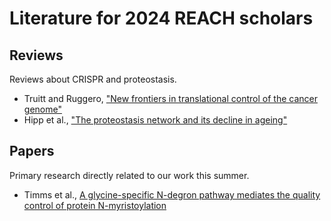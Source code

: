 # Literature for 2024 REACH scholars

## Reviews

Reviews about CRISPR and proteostasis.

- Truitt and Ruggero, ["New frontiers in translational control of the cancer genome"](https://pubmed.ncbi.nlm.nih.gov/27112207/)
- Hipp et al., ["The proteostasis network and its decline in ageing"](https://pubmed.ncbi.nlm.nih.gov/30733602/)

## Papers

Primary research directly related to our work this summer.

- Timms et al., [A glycine-specific N-degron pathway mediates the quality control of protein N-myristoylation](https://pubmed.ncbi.nlm.nih.gov/31273098/)
